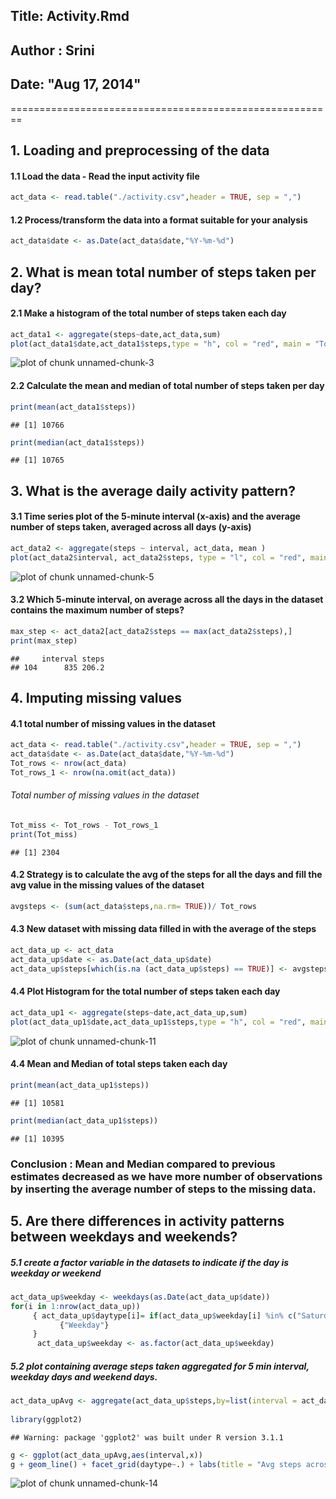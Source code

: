 ## Title: Activity.Rmd
## Author : Srini
## Date: "Aug 17, 2014"

========================================================

## 1. Loading and preprocessing of the data
#### 1.1 Load the data -  Read the input activity file

```r
act_data <- read.table("./activity.csv",header = TRUE, sep = ",")
```
#### 1.2 Process/transform the data into a format suitable for your analysis

```r
act_data$date <- as.Date(act_data$date,"%Y-%m-%d")
```
## 2. What is mean total number of steps taken per day?
#### 2.1 Make a histogram of the total number of steps taken each day

```r
act_data1 <- aggregate(steps~date,act_data,sum)
plot(act_data1$date,act_data1$steps,type = "h", col = "red", main = "Total number of steps taken each day", xlab = "Date", ylab = "steps")
```

![plot of chunk unnamed-chunk-3](figure/unnamed-chunk-3.png) 
#### 2.2 Calculate the mean and median of total number of steps taken per day

```r
print(mean(act_data1$steps))
```

```
## [1] 10766
```

```r
print(median(act_data1$steps))
```

```
## [1] 10765
```
## 3. What is the average daily activity pattern?
#### 3.1 Time series plot of the 5-minute interval (x-axis) and the average number of steps taken, averaged across all days (y-axis)

```r
act_data2 <- aggregate(steps ~ interval, act_data, mean )
plot(act_data2$interval, act_data2$steps, type = "l", col = "red", main = "Average Daily Acitvity Pattern", xlab = "Interval", ylab = "Steps")
```

![plot of chunk unnamed-chunk-5](figure/unnamed-chunk-5.png) 

#### 3.2 Which 5-minute interval, on average across all the days in the dataset contains the maximum number of steps?

```r
max_step <- act_data2[act_data2$steps == max(act_data2$steps),]
print(max_step)
```

```
##     interval steps
## 104      835 206.2
```
## 4. Imputing missing values
#### 4.1 total number of missing values in the dataset

```r
act_data <- read.table("./activity.csv",header = TRUE, sep = ",")
act_data$date <- as.Date(act_data$date,"%Y-%m-%d")
Tot_rows <- nrow(act_data)
Tot_rows_1 <- nrow(na.omit(act_data))
```
###### Total number of missing values in the dataset

```r
Tot_miss <- Tot_rows - Tot_rows_1
print(Tot_miss)
```

```
## [1] 2304
```
#### 4.2 Strategy is to calculate the avg of the steps for all the days and fill the avg value in the missing values of the dataset

```r
avgsteps <- (sum(act_data$steps,na.rm= TRUE))/ Tot_rows
```
#### 4.3 New dataset with missing data filled in with the average of the steps

```r
act_data_up <- act_data
act_data_up$date <- as.Date(act_data_up$date)
act_data_up$steps[which(is.na (act_data_up$steps) == TRUE)] <- avgsteps
```
#### 4.4 Plot Histogram for the total number of steps taken each day

```r
act_data_up1 <- aggregate(steps~date,act_data_up,sum)
plot(act_data_up1$date,act_data_up1$steps,type = "h", col = "red", main = "Total number of steps taken each day", xlab = "Date", ylab = "steps")
```

![plot of chunk unnamed-chunk-11](figure/unnamed-chunk-11.png) 
#### 4.4  Mean and Median of total steps taken each day

```r
print(mean(act_data_up1$steps))
```

```
## [1] 10581
```

```r
print(median(act_data_up1$steps))
```

```
## [1] 10395
```
### Conclusion : Mean and Median compared to previous estimates decreased as we have more number of observations by inserting the average number of steps to the missing data. 

## 5. Are there differences in activity patterns between weekdays and weekends?
##### 5.1 create a factor variable in the datasets to indicate if the day is weekday or weekend 

```r
act_data_up$weekday <- weekdays(as.Date(act_data_up$date))
for(i in 1:nrow(act_data_up))
     { act_data_up$daytype[i]= if(act_data_up$weekday[i] %in% c("Saturday", "Sunday")){"Weekend"}else
           {"Weekday"}      
     }
      act_data_up$weekday <- as.factor(act_data_up$weekday)
```
##### 5.2 plot containing average steps taken aggregated for 5 min interval, weekday days and weekend days.

```r
act_data_upAvg <- aggregate(act_data_up$steps,by=list(interval = act_data_up$interval,daytype = act_data_up$daytype), FUN = mean)
 
library(ggplot2)
```

```
## Warning: package 'ggplot2' was built under R version 3.1.1
```

```r
g <- ggplot(act_data_upAvg,aes(interval,x))
g + geom_line() + facet_grid(daytype~.) + labs(title = "Avg steps across weekends and weekdays") + labs(y="Number of Steps")
```

![plot of chunk unnamed-chunk-14](figure/unnamed-chunk-14.png) 

